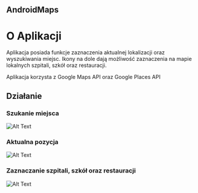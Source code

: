 ## AndroidMaps


# O Aplikacji

Aplikacja posiada funkcje zaznaczenia aktualnej lokalizacji oraz wyszukiwania miejsc.
Ikony na dole dają możliwość zaznaczenia na mapie lokalnych szpitali, szkół oraz restauracji.


Aplikacja korzysta z Google Maps API oraz Google Places API

## Działanie 

### Szukanie miejsca


![Alt Text](http://g.recordit.co/j0RiBiP3xD.gif)

### Aktualna pozycja


![Alt Text](http://g.recordit.co/9QFKeIkJzu.gif)

### Zaznaczanie szpitali, szkół oraz restauracji


![Alt Text](http://g.recordit.co/yN5TC0pn5P.gif)



